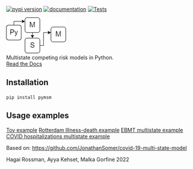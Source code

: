 [![pypi version](https://img.shields.io/pypi/v/pymsm)](https://pypi.org/project/pymsm/)
[![documentation](https://img.shields.io/badge/docs-mkdocs%20material-blue.svg?style=flat)](https://hrossman.github.io/pymsm)
[![Tests](https://github.com/hrossman/pymsm/workflows/Tests/badge.svg)](https://github.com/hrossman/pymsm/actions?workflow=Tests)  
  
![PyMSM](pymsm_icon.png)  
Multistate competing risk models in Python.  
[Read the Docs](https://hrossman.github.io/pymsm/)

## Installation
`pip install pymsm`

## Usage examples
[Toy example](https://github.com/hrossman/pymsm/blob/main/src/pymsm/examples/first_example.ipynb)
[Rotterdam Illness-death example](https://github.com/hrossman/pymsm/blob/main/src/pymsm/examples/rotterdam.ipynb)
[EBMT multistate example](https://github.com/hrossman/pymsm/blob/main/src/pymsm/examples/ebmt.ipynb)
[COVID hospitalizations multistate example](https://github.com/hrossman/pymsm/blob/main/src/pymsm/examples/covid_hosp_example.ipynb)



Based on: https://github.com/JonathanSomer/covid-19-multi-state-model


Hagai Rossman, Ayya Kehset, Malka Gorfine  2022
